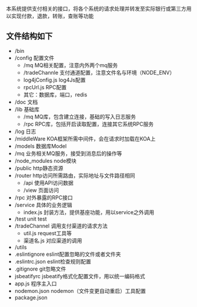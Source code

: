本系统提供支付相关的接口，将各个系统的请求处理并转发至实际银行或第三方用以实现付款，退款，转账，查账等功能
## 文件结构如下
- /bin
- /config 配置文件
    - /mq MQ相关配置，注意内外两个mq服务
    - /tradeChannle 支付通道配置，注意文件名与环境（NODE_ENV）
    - log4jConfig.js log4Js配置
    - rpcUrl.js RPC配置
    - 其它：数据库，端口，redis
- /doc 文档
- /lib 基础库
    - /mq MQ库，包含建立连接，基础的写入日志服务
    - /rpc RPC库，包括开启读取配置，连接其它系统RPC服务
- /log 日志
- /middleWare KOA框架所需中间件，会在请求时加载在KOA上
- /models 数据库Model
- /mq 业务相关MQ服务，接受到消息后的操作等
- /node_modules node模块
- /public http静态资源
- /router http访问所需路由，实际地址与文件路径相同
    - /api 使用API访问数据
    - /view 页面访问
- /rpc 对外暴露的RPC接口
- /service 具体的业务逻辑
    - index.js 封装方法，提供基座功能，用以service之外调用
- /test unit test
- /tradeChannel 调用支付渠道的请求方法
    - util.js request工具等
    - 渠道名.js 对应渠道的调用
- /utils
- .eslintignore eslint配置忽略的文件或者文件夹
- .eslintrc.json eslint检查规则配置
- .gitignore git忽略文件
- jsbeatifyrc jsbeatify格式化配置文件，用以统一编码格式
- app.js 程序主入口
- nodemon.json nodemon（文件变更自动重启）工具配置
- package.json

